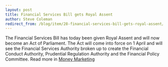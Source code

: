 ```yaml
---
layout: post
title: Financial Services Bill gets Royal Assent
author: Steve Coleman
redirect_from: /blog/item/28-financial-services-bill-gets-royal-assent/
---
```

The Financial Services Bill has today been given Royal Assent and will now
become an Act of Parliament. The Act will come into force on 1 April and will
see the Financial Services Authority broken up to create the Financial Conduct
Authority, Prudential Regulation Authority and the Financial Policy Committee.
Read more in [Money Marketing](http://www.moneymarketing.co.uk/politics/financial-services-bill-gets-royal-assent/1063560.article)

